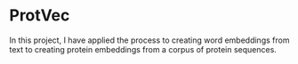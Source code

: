 # ProtVec
In this project, I have applied the process to creating word embeddings from text to creating protein embeddings from a corpus of protein sequences.
